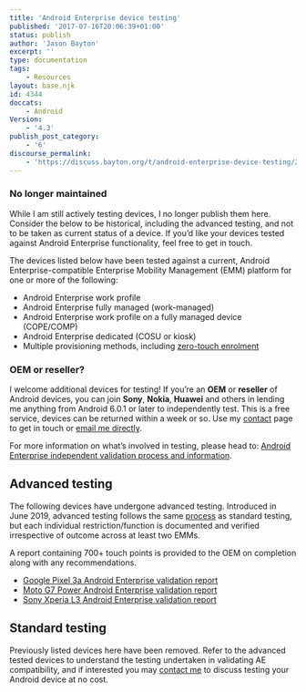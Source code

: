 ```yaml
---
title: 'Android Enterprise device testing'
published: '2017-07-16T20:06:39+01:00'
status: publish
author: 'Jason Bayton'
excerpt: ''
type: documentation
tags: 
    - Resources
layout: base.njk
id: 4344
doccats:
    - Android
Version:
    - '4.3'
publish_post_category:
    - '6'
discourse_permalink:
    - 'https://discuss.bayton.org/t/android-enterprise-device-testing/28'
---
```

<div class="callout callout-warning">

### No longer maintained

 While I am still actively testing devices, I no longer publish them here. Consider the below to be historical, including the advanced testing, and not to be taken as current status of a device. If you’d like your devices tested against Android Enterprise functionality, feel free to get in touch. </div>
 
 The devices listed below have been tested against a current, Android Enterprise-compatible Enterprise Mobility Management (EMM) platform for one or more of the following:

- Android Enterprise work profile
- Android Enterprise fully managed (work-managed)
- Android Enterprise work profile on a fully managed device (COPE/COMP)
- Android Enterprise dedicated (COSU or kiosk)
- Multiple provisioning methods, including [zero-touch enrolment](/android/what-is-android-zero-touch-enrolment/)

<div class="callout callout-info">

### OEM or reseller?

I welcome additional devices for testing! If you’re an **OEM** or **reseller** of Android devices, you can join **Sony**, **Nokia**, **Huawei** and others in lending me anything from Android 6.0.1 or later to independently test. This is a free service, devices can be returned within a week or so. Use my [contact](/contact/) page to get in touch or [email me directly](mailto:jason@bayton.org).

For more information on what’s involved in testing, please head to: [Android Enterprise independent validation process and information](/android/android-enterprise-device-support/validation-process-and-information/).

</div>

Advanced testing
----------------

The following devices have undergone advanced testing. Introduced in June 2019, advanced testing follows the same [process](/android/android-enterprise-device-support/validation-process-and-information/) as standard testing, but each individual restriction/function is documented and verified irrespective of outcome across at least two EMMs.

A report containing 700+ touch points is provided to the OEM on completion along with any recommendations.

- [Google Pixel 3a Android Enterprise validation report](/android/android-enterprise-device-support/google-pixel-3a-validation-report/)
- [Moto G7 Power Android Enterprise validation report](/android/android-enterprise-device-support/moto-g7-power-android-enterprise-validation-report/)
- [Sony Xperia L3 Android Enterprise validation report](/android/android-enterprise-device-support/sony-xperia-l3-android-enterprise-validation-report/)

## Standard testing

Previously listed devices here have been removed. Refer to the advanced tested devices to understand the testing undertaken in validating AE compatibility, and if interested you may [contact me](/contact) to discuss testing your Android device at no cost.